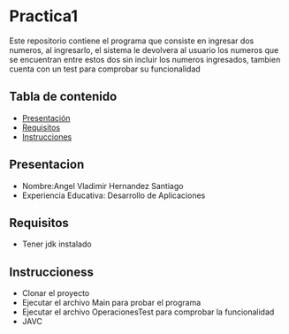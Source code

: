 # Practica1

Este repositorio contiene el programa que consiste en ingresar dos numeros, al ingresarlo, el sistema le devolvera al usuario los numeros que se encuentran entre estos dos sin incluir los numeros ingresados, tambien cuenta con un test para comprobar su funcionalidad

## Tabla de contenido

* [Presentación](#presentacion)
* [Requisitos](#requisitos)
* [Instrucciones](#instructiones)

## Presentacion

* Nombre:Angel Vladimir Hernandez Santiago
* Experiencia Educativa: Desarrollo de Aplicaciones

## Requisitos

* Tener jdk instalado

## Instruccioness

* Clonar el proyecto
* Ejecutar el archivo Main para probar el programa
* Ejecutar el archivo OperacionesTest para comprobar la funcionalidad
* JAVC

